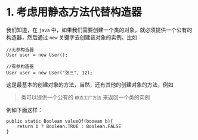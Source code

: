 # 1. 考虑用静态方法代替构造器

我们知道，在 `java` 中，如果我们需要创建一个类的对象，就必须提供一个公有的构造器，然后通过 `new` 关键字去创建该对象的实例。比如：

```
//无参构造器
User user = new User();

//有参构造器
User user = new User("张三", 12);
```

这是最基本的创建对象的方法，当然，还有其他的创建对象的方法，例如

> 类可以提供一个公有的 `静态工厂方法` 来返回一个类的实例

例如下面这样：

```
public static Boolean valueOf(booean b){
	return b ? Boolean.TRUE : Boolean.FALSE
}
```

